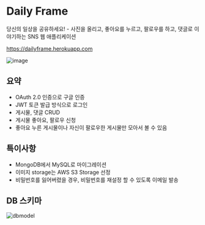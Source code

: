 Daily Frame
=======

당신의 일상을 공유하세요! - 사진을 올리고, 좋아요를 누르고, 팔로우를 하고, 댓글로 이야기하는 SNS 웹 애플리케이션

https://dailyframe.herokuapp.com

![image](https://user-images.githubusercontent.com/43179397/67194587-5bf78100-f432-11e9-8dac-3bb828eb78a1.png)



## 요약

- OAuth 2.0 인증으로 구글 인증
- JWT 토큰 발급 방식으로 로그인
- 게시물, 댓글 CRUD
- 게시물 좋아요, 팔로우 신청
- 좋아요 누른 게시물이나 자신이 팔로우한 게시물만 모아서 볼 수 있음



## 특이사항

- MongoDB에서 MySQL로 마이그레이션
- 이미지 storage는 AWS S3 Storage 선정
- 비밀번호를 잃어버렸을 경우, 비밀번호를 재설정 할 수 있도록 이메일 발송



## DB 스키마

![dbmodel](https://user-images.githubusercontent.com/43179397/63771882-f778e380-c912-11e9-9c82-933218a2bee1.png)